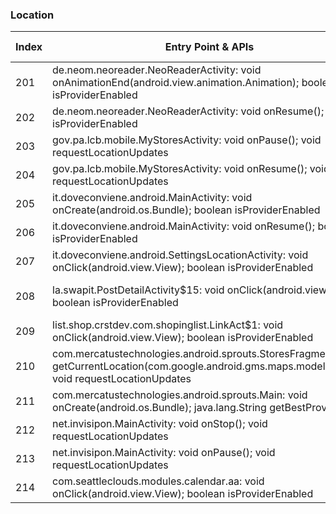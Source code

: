 ### Location
| Index | Entry Point & APIs | Screen shot | Resource id | Label |
| ------------- | ------------- | ------------- |-------------|-------------|
| 201 | de.neom.neoreader.NeoReaderActivity: void onAnimationEnd(android.view.animation.Animation); boolean isProviderEnabled | ![](C:\Users\hfu\Documents\COSMOS\output\py\Play_win8\Shopping\de.gavitec.android\de.neom.neoreader.NeoReaderActivity.png) |  | |
| 202 | de.neom.neoreader.NeoReaderActivity: void onResume(); boolean isProviderEnabled | ![](C:\Users\hfu\Documents\COSMOS\output\py\Play_win8\Shopping\de.gavitec.android\de.neom.neoreader.NeoReaderActivity.png) |  | |
| 203 | gov.pa.lcb.mobile.MyStoresActivity: void onPause(); void requestLocationUpdates | ![](C:\Users\hfu\Documents\COSMOS\output\py\Play_win8\Shopping\gov.pa.lcb.mobile\gov.pa.lcb.mobile.MyStoresActivity.png) |  | |
| 204 | gov.pa.lcb.mobile.MyStoresActivity: void onResume(); void requestLocationUpdates | ![](C:\Users\hfu\Documents\COSMOS\output\py\Play_win8\Shopping\gov.pa.lcb.mobile\gov.pa.lcb.mobile.MyStoresActivity.png) |  | |
| 205 | it.doveconviene.android.MainActivity: void onCreate(android.os.Bundle); boolean isProviderEnabled | ![](C:\Users\hfu\Documents\COSMOS\output\py\Play_win8\Shopping\it.doveconviene.android\it.doveconviene.android.MainActivity.png) |  | |
| 206 | it.doveconviene.android.MainActivity: void onResume(); boolean isProviderEnabled | ![](C:\Users\hfu\Documents\COSMOS\output\py\Play_win8\Shopping\it.doveconviene.android\it.doveconviene.android.MainActivity.png) |  | |
| 207 | it.doveconviene.android.SettingsLocationActivity: void onClick(android.view.View); boolean isProviderEnabled | ![](C:\Users\hfu\Documents\COSMOS\output\py\Play_win8\Shopping\it.doveconviene.android\it.doveconviene.android.SettingsLocationActivity.png) |  | |
| 208 | la.swapit.PostDetailActivity$15: void onClick(android.view.View); boolean isProviderEnabled | ![](C:\Users\hfu\Documents\COSMOS\output\py\Play_win8\Shopping\la.swapit\la.swapit.PostDetailActivity.png) | {'2131755212': <sensitive_component.SensitiveComponent.SensitiveView object at 0x09258650>} | |
| 209 | list.shop.crstdev.com.shopinglist.LinkAct$1: void onClick(android.view.View); boolean isProviderEnabled | ![](C:\Users\hfu\Documents\COSMOS\output\py\Play_win8\Shopping\list.shop.crstdev.com.shopinglist\list.shop.crstdev.com.shopinglist.LinkAct.png) |  | |
| 210 | com.mercatustechnologies.android.sprouts.StoresFragment: void getCurrentLocation(com.google.android.gms.maps.model.LatLng); void requestLocationUpdates | ![](C:\Users\hfu\Documents\COSMOS\output\py\Play_win8\Shopping\net.groceryshopping.SproutsFarmersMarket\com.mercatustechnologies.android.sprouts.Main.png) | {'2131624277': <sensitive_component.SensitiveComponent.SensitiveView object at 0x090B45B0>} | |
| 211 | com.mercatustechnologies.android.sprouts.Main: void onCreate(android.os.Bundle); java.lang.String getBestProvider | ![](C:\Users\hfu\Documents\COSMOS\output\py\Play_win8\Shopping\net.groceryshopping.SproutsFarmersMarket\com.mercatustechnologies.android.sprouts.Main.png) |  | |
| 212 | net.invisipon.MainActivity: void onStop(); void requestLocationUpdates | ![](C:\Users\hfu\Documents\COSMOS\output\py\Play_win8\Shopping\net.invisipon\net.invisipon.MainActivity.png) |  | |
| 213 | net.invisipon.MainActivity: void onPause(); void requestLocationUpdates | ![](C:\Users\hfu\Documents\COSMOS\output\py\Play_win8\Shopping\net.invisipon\net.invisipon.MainActivity.png) |  | |
| 214 | com.seattleclouds.modules.calendar.aa: void onClick(android.view.View); boolean isProviderEnabled | ![](C:\Users\hfu\Documents\COSMOS\output\py\Play_win8\Shopping\target.shopping.store.cartwheel.redcard.discount.price.match\com.seattleclouds.modules.calendar.EventEditActivity.png) |  | |
